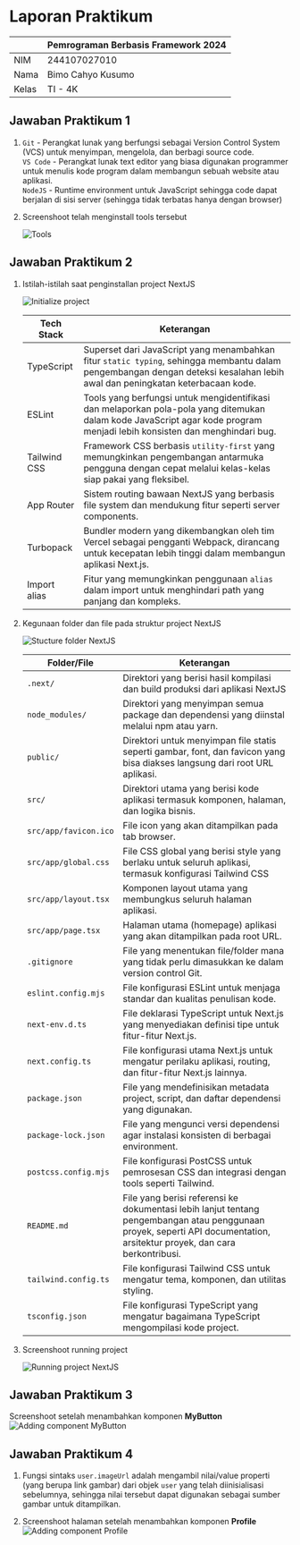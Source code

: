 # Laporan Praktikum

|  | Pemrograman Berbasis Framework 2024 |
|--|--|
| NIM |  244107027010|
| Nama |  Bimo Cahyo Kusumo |
| Kelas | TI - 4K |

## Jawaban Praktikum 1

1. `Git` - Perangkat lunak yang berfungsi sebagai Version Control System (VCS) untuk menyimpan, mengelola, dan  berbagi source code.<br>
   `VS Code` - Perangkat lunak text editor yang biasa digunakan programmer untuk menulis kode program dalam membangun sebuah website atau aplikasi.<br>
    `NodeJS` - Runtime environment untuk JavaScript sehingga code dapat berjalan di sisi server (sehingga tidak terbatas hanya dengan browser)

2. Screenshoot telah menginstall tools tersebut 

    ![Tools](public/images/praktikum-1.png)

## Jawaban Praktikum 2

1. Istilah-istilah saat penginstallan project NextJS

    ![Initialize project](<public/images/praktikum-2 init project.png>)

    | Tech Stack | Keterangan |
    | ------ | ------ |
    | TypeScript | Superset dari JavaScript yang menambahkan fitur `static typing`, sehingga membantu dalam pengembangan dengan deteksi kesalahan lebih awal dan peningkatan keterbacaan kode.|
    | ESLint | Tools yang berfungsi untuk mengidentifikasi dan melaporkan pola-pola yang ditemukan dalam kode JavaScript agar kode program menjadi lebih konsisten dan menghindari bug. |
    | Tailwind CSS | Framework CSS berbasis `utility-first` yang memungkinkan pengembangan antarmuka pengguna dengan cepat melalui kelas-kelas siap pakai yang fleksibel. |
    | App Router | Sistem routing bawaan NextJS yang berbasis file system dan mendukung fitur seperti server components. |
    | Turbopack | Bundler modern yang dikembangkan oleh tim Vercel sebagai pengganti Webpack, dirancang untuk kecepatan lebih tinggi dalam membangun aplikasi Next.js.|
    | Import alias | Fitur yang memungkinkan penggunaan `alias` dalam import untuk menghindari path yang panjang dan kompleks.|

2. Kegunaan folder dan file pada struktur project NextJS

    ![Stucture folder NextJS](<public/images/praktikum-2 structure folder.png>)

    | Folder/File | Keterangan |
    | ------ | ------ |
    | `.next/` | Direktori yang berisi hasil kompilasi dan build produksi dari aplikasi NextJS|
    | `node_modules/` | Direktori yang menyimpan semua package dan dependensi yang diinstal melalui npm atau yarn. |
    | `public/` | Direktori untuk menyimpan file statis seperti gambar, font, dan favicon yang bisa diakses langsung dari root URL aplikasi. |
    | `src/` | Direktori utama yang berisi kode aplikasi termasuk komponen, halaman, dan logika bisnis. |
    | `src/app/favicon.ico` | File icon yang akan ditampilkan pada tab browser. |
    | `src/app/global.css` | File CSS global yang berisi style yang berlaku untuk seluruh aplikasi, termasuk konfigurasi Tailwind CSS|
    | `src/app/layout.tsx` | Komponen layout utama yang membungkus seluruh halaman aplikasi. |
    | `src/app/page.tsx` | Halaman utama (homepage) aplikasi yang akan ditampilkan pada root URL. |
    | `.gitignore` | File yang menentukan file/folder mana yang tidak perlu dimasukkan ke dalam version control Git.|
    | `eslint.config.mjs` | File konfigurasi ESLint untuk menjaga standar dan kualitas penulisan kode. |
    | `next-env.d.ts` | File deklarasi TypeScript untuk Next.js yang menyediakan definisi tipe untuk fitur-fitur Next.js. |
    | `next.config.ts` | File konfigurasi utama Next.js untuk mengatur perilaku aplikasi, routing, dan fitur-fitur Next.js lainnya.|
    | `package.json` | File yang mendefinisikan metadata project, script, dan daftar dependensi yang digunakan. |
    | `package-lock.json` | File yang mengunci versi dependensi agar instalasi konsisten di berbagai environment. |
    | `postcss.config.mjs` | File konfigurasi PostCSS untuk pemrosesan CSS dan integrasi dengan tools seperti Tailwind.|
    | `README.md` | File yang berisi referensi ke dokumentasi lebih lanjut tentang pengembangan atau penggunaan proyek, seperti API documentation, arsitektur proyek, dan cara berkontribusi.|
    | `tailwind.config.ts` | File konfigurasi Tailwind CSS untuk mengatur tema, komponen, dan utilitas styling. |
    | `tsconfig.json` | File konfigurasi TypeScript yang mengatur bagaimana TypeScript mengompilasi kode project.|

3. Screenshoot running project

    ![Running project NextJS](<public/images/praktikum-2 running project.png>)

## Jawaban Praktikum 3

Screenshoot setelah menambahkan komponen **MyButton**
![Adding component MyButton](<public/images/praktikum-3 add button.png>)

## Jawaban Praktikum 4

1. Fungsi sintaks `user.imageUrl` adalah mengambil nilai/value properti (yang berupa link gambar) dari objek `user` yang telah diinisialisasi sebelumnya, sehingga nilai tersebut dapat digunakan sebagai sumber gambar untuk ditampilkan.

2. Screenshoot halaman setelah menambahkan komponen **Profile**
![Adding component Profile](<public/images/praktikum-4 add profile.png>)
